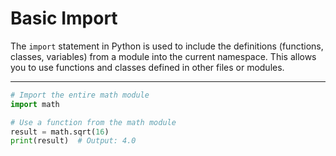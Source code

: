 # Basic Import

The `import` statement in Python is used to include the definitions (functions, classes, variables) from a module into the current namespace. This allows you to use functions and classes defined in other files or modules.

---

```python
# Import the entire math module
import math

# Use a function from the math module
result = math.sqrt(16)
print(result)  # Output: 4.0
```